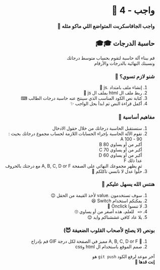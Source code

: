 <div dir="rtl">

# واجب - 4 🐢

### واجب الجافاسكربت المتواضع اللي ماكو مثله 🥱

## حاسبة الدرجات 🎓🎓

قم ببناء آلة حاسبة لتقوم بحساب متوسط درجاتك
<br>ونسبتك النهائية بالدرجات والأرقام

### شنو لازم تسوي؟ 🧐

1. إنشاء ملف بامتداد .js 📃
2. ربط ملف ال html بملف ال js 🔗
3. كتابة نص الكود المناسب الذي سينتج عنه حاسبة درجات الطالب ⌨
4. أكمل قراءة النص ثم ابدأ بحل الواجب ✨

### مفاهيم أساسية 📃

1. ستستقبل الحاسبة درجاتك من خلال حقول الادخال
2. تقوم الآلة الحاسبة بإجراء الحسابات اللازمة لحساب مجموع درجاتك بحيث :
   <br> 90 - 100 A <br>
   أكبر من أو يساوي 80 B <br>
   أكبر من أو يساوي 70 C <br>
   أكبر من أو يساوي 60 D <br>
   عدا ذلك F <br>
   ثم يظهر مجموعك النهائي على الصفحة A, B, C, D or F مع درجتك بالحروف
   <br>
3. حلَّوا عدل لا نانسي تاكلكم 👺

### هنتس الله يسهل عليكم 🥰

1. سوف تستخدمون .value لأخذ القيمة من الحقل 😉
2. يمكنكم استخدام Switch 😆
3. لا تنسوا Onclick 👀
4. `<= ` للعلم، هذه أصغر من أو يساوي 🙄
5. يلا عاد كافي غششناكم وايد 😌

### بونص (لا يصلح لأصحاب القلوب الضعيفة 😈)

1. 🦚 A, B, C, D or F مميز في الصفحة لكل درجة GIF قم بإدراج
2. صمم الموقع باستخدام ال html وcss

آخر موعد لرفع الكود `git push` هو
<br>
<b>إنت قدها 🏅</b>

</div>
